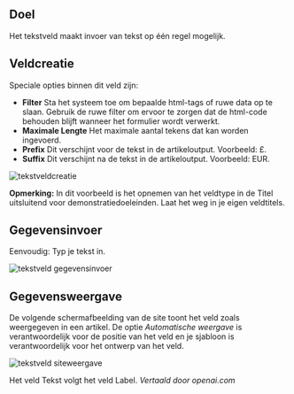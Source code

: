 <!-- Filename: J3.x:Adding_custom_fields/Text_Field / Display title: Tekstveld -->

## Doel

Het tekstveld maakt invoer van tekst op één regel mogelijk.


## Veldcreatie

Speciale opties binnen dit veld zijn:

- **Filter** Sta het systeem toe om bepaalde html-tags of ruwe data op te slaan. Gebruik de
ruwe filter om ervoor te zorgen dat de html-code behouden blijft wanneer het formulier wordt verwerkt.
- **Maximale Lengte** Het maximale aantal tekens dat kan worden ingevoerd.
- **Prefix** Dit verschijnt voor de tekst in de artikeloutput. Voorbeeld: £.
- **Suffix** Dit verschijnt na de tekst in de artikeloutput. Voorbeeld: EUR.

![tekstveldcreatie](../../../en/images/fields/fields-text-edit.png)

**Opmerking:** In dit voorbeeld is het opnemen van het veldtype in de Titel uitsluitend
voor demonstratiedoeleinden. Laat het weg in je eigen veldtitels.


## Gegevensinvoer

Eenvoudig: Typ je tekst in.

![tekstveld gegevensinvoer](../../../en/images/fields/fields-text-data-entry.png)

## Gegevensweergave

De volgende schermafbeelding van de site toont het veld zoals weergegeven in een artikel. De optie *Automatische weergave* is verantwoordelijk voor de positie van het veld en je sjabloon is verantwoordelijk voor het ontwerp van het veld.

![tekstveld siteweergave](../../../en/images/fields/fields-text-site.png)

Het veld Tekst volgt het veld Label.
*Vertaald door openai.com*

